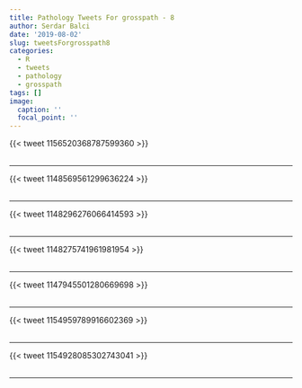 ```yaml
---
title: Pathology Tweets For grosspath - 8
author: Serdar Balci
date: '2019-08-02'
slug: tweetsForgrosspath8
categories:
  - R
  - tweets
  - pathology
  - grosspath
tags: []
image:
  caption: ''
  focal_point: ''
---
```



{{< tweet 1156520368787599360 >}}
<br>
<br>
<hr>
{{< tweet 1148569561299636224 >}}
<br>
<br>
<hr>
{{< tweet 1148296276066414593 >}}
<br>
<br>
<hr>
{{< tweet 1148275741961981954 >}}
<br>
<br>
<hr>
{{< tweet 1147945501280669698 >}}
<br>
<br>
<hr>
{{< tweet 1154959789916602369 >}}
<br>
<br>
<hr>
{{< tweet 1154928085302743041 >}}
<br>
<br>
<hr>
